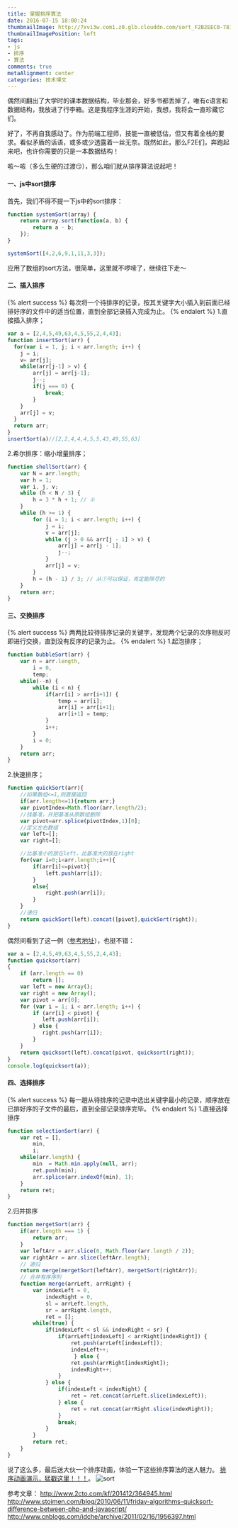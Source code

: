 ```yaml
---
title: 掌握排序算法
date: 2016-07-15 18:00:24
thumbnailImage: http://7xvi3w.com1.z0.glb.clouddn.com/sort_F2B2EEC0-781B-4EA3-81D7-1F04DE54F7F9.png
thumbnailImagePosition: left
tags: 
- js
- 排序
- 算法
comments: true
metaAlignment: center
categories: 技术博文
---
```

偶然间翻出了大学时的课本数据结构，毕业那会，好多书都丢掉了，唯有c语言和数据结构，我放进了行李箱。这是我程序生涯的开始，我想，我将会一直珍藏它们。
<!-- more -->
好了，不再自我感动了。作为前端工程师，技能一直被低估，但又有着全栈的要求。看似矛盾的话语，或多或少透露着一丝无奈。既然如此，那么F2E们，奔跑起来吧，也许你需要的只是一本数据结构！

咳～咳（多么生硬的过渡😏），那么咱们就从排序算法说起吧！
#### 一、js中sort排序
首先，我们不得不提一下js中的sort排序：
```js
function systemSort(array) {
    return array.sort(function(a, b) {
        return a - b;
    });
}

systemSort([4,2,6,9,1,11,3,3]);
```
应用了数组的sort方法，很简单，这里就不啰嗦了，继续往下走～
#### 二、插入排序
{% alert success %}
每次将一个待排序的记录，按其关键字大小插入到前面已经排好序的文件中的适当位置，直到全部记录插入完成为止。
{% endalert %}
1.直接插入排序；
```js
var a = [2,4,5,49,63,4,5,55,2,4,43];
function insertSort(arr) {
  for(var i = 1, j; i < arr.length; i++) {
    j = i;
    v= arr[j];
    while(arr[j-1] > v) {
        arr[j] = arr[j-1];
        j--;
        if(j === 0) {
            break;
        }
    }
    arr[j] = v;
  }
  return arr;
}
insertSort(a)//[2,2,4,4,4,5,5,43,49,55,63]
```
2.希尔排序：缩小增量排序；
```js
function shellSort(arr) {
    var N = arr.length;
    var h = 1;
    var i, j, v;
    while (h < N / 3) {
        h = 3 * h + 1; // ①
    }
    while (h >= 1) {
        for (i = 1; i < arr.length; i++) {
            j = i;
            v = arr[j];
            while (j > 0 && arr[j - 1] > v) {
                arr[j] = arr[j - 1];
                j--;
            }
            arr[j] = v;
        }
        h = (h - 1) / 3; // 从①可以保证，肯定能除尽的
    }
    return arr;
}      
```
#### 三、交换排序
{% alert success %}
两两比较待排序记录的关键字，发现两个记录的次序相反时即进行交换，直到没有反序的记录为止。
{% endalert %}
1.起泡排序；
```js
function bubbleSort(arr) {
    var n = arr.length,
        i = 0,
        temp;
    while(--n) {
        while (i < n) {
            if(arr[i] > arr[i+1]) {
                temp = arr[i];
                arr[i] = arr[i+1];
                arr[i+1] = temp;
            }
            i++;
        }
        i = 0;
    }
    return arr;
}
```
2.快速排序；
```js
function quickSort(arr){
    //如果数组<=1,则直接返回
    if(arr.length<=1){return arr;}
    var pivotIndex=Math.floor(arr.length/2);
    //找基准，并把基准从原数组删除
    var pivot=arr.splice(pivotIndex,1)[0];
    //定义左右数组
    var left=[];
    var right=[];

    //比基准小的放在left，比基准大的放在right
    for(var i=0;i<arr.length;i++){
        if(arr[i]<=pivot){
            left.push(arr[i]);
        }
        else{
            right.push(arr[i]);
        }
    }
    //递归
    return quickSort(left).concat([pivot],quickSort(right));
}                
```
偶然间看到了这一例（[参考地址](http://www.stoimen.com/blog/2010/06/11/friday-algorithms-quicksort-difference-between-php-and-javascript/)），也挺不错：
```js
var a = [2,4,5,49,63,4,5,55,2,4,43];
function quicksort(arr)
{
    if (arr.length == 0)
        return [];
    var left = new Array();
    var right = new Array();
    var pivot = arr[0];
    for (var i = 1; i < arr.length; i++) {
        if (arr[i] < pivot) {
           left.push(arr[i]);
        } else {
           right.push(arr[i]);
        }
    }
    return quicksort(left).concat(pivot, quicksort(right));
}
console.log(quicksort(a));
```

#### 四、选择排序
{% alert success %}
每一趟从待排序的记录中选出关键字最小的记录，顺序放在已排好序的子文件的最后，直到全部记录排序完毕。
{% endalert %}
1.直接选择排序
```js
function selectionSort(arr) {
    var ret = [],
        min,
        i;
    while(arr.length) {
        min  = Math.min.apply(null, arr);
        ret.push(min);
        arr.splice(arr.indexOf(min), 1);
    }
    return ret;
}
```
2.归并排序
```js
function mergetSort(arr) {
    if(arr.length === 1) {
        return arr;
    }
    var leftArr = arr.slice(0, Math.floor(arr.length / 2));
    var rightArr = arr.slice(leftArr.length);
    // 递归
    return merge(mergetSort(leftArr), mergetSort(rightArr));
    // 合并有序序列
    function merge(arrLeft, arrRight) {
        var indexLeft = 0,
            indexRight = 0,
            sl = arrLeft.length,
            sr = arrRight.length,
            ret = [];
        while(true) {
            if(indexLeft < sl && indexRight < sr) {
                if(arrLeft[indexLeft] < arrRight[indexRight]) {
                    ret.push(arrLeft[indexLeft]);
                    indexLeft++;
                     } else {
                    ret.push(arrRight[indexRight]);
                    indexRight++;
                }
            } else {
                if(indexLeft < indexRight) {
                    ret = ret.concat(arrLeft.slice(indexLeft));
                } else {
                    ret = ret.concat(arrRight.slice(indexRight));
                }
                break;
            }
        }
        return ret;
    }
}
```

说了这么多，最后送大伙一个排序动画，体验一下这些排序算法的迷人魅力。
[排序动画演示，猛戳这里！！！](http://jun-lu.github.io/SortAnimate/index.html)。
![sort](http://7xvi3w.com1.z0.glb.clouddn.com/sort_1301A029-9C7B-4BBC-A25A-B57561AFC6CC.png)


参考文章：
http://www.2cto.com/kf/201412/364945.html
http://www.stoimen.com/blog/2010/06/11/friday-algorithms-quicksort-difference-between-php-and-javascript/
http://www.cnblogs.com/idche/archive/2011/02/16/1956397.html































